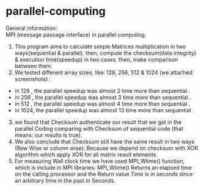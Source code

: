 # parallel-computing
 General information:    
MPI (message passage interface) in parallel computing.
1) This program aims to calculate simple Matrices multiplication in two
ways(sequential & parallel).
then, compute the checksum(data integrity) & execution time(speedup) in two
cases. then, make comparison between them.
2) We tested different array sizes, like: 128, 256, 512 & 1024 (we attached
screenshots) :
- in 128 , the parallel speedup was almost 2 time more than sequential .
- in 256 , the parallel speedup was almost 3 time more than sequential .
- in 512 , the parallel speedup was almost 4 time more than sequential .
- in 1024, the parallel speedup was almost 13 time more than sequential .
3) we found that Checksum authenticate our result that we got in the parallel
Coding comparing with Checksum of sequential code (that means: our results
is true).
4) We also conclude that Checksum still have the same result in two ways (Row
Wise or column wise); Because we depend on checksum with XOR algorithm
which apply XOR for all matrix result elements.
5) For measuring Wall clock time we have used MPI_Wtime() function, which is
include in MPI libraries. MPI_Wtime() Returns an elapsed time on the calling
processor and the Return value Time is in seconds since an arbitrary time in the
past.in Seconds.
 

